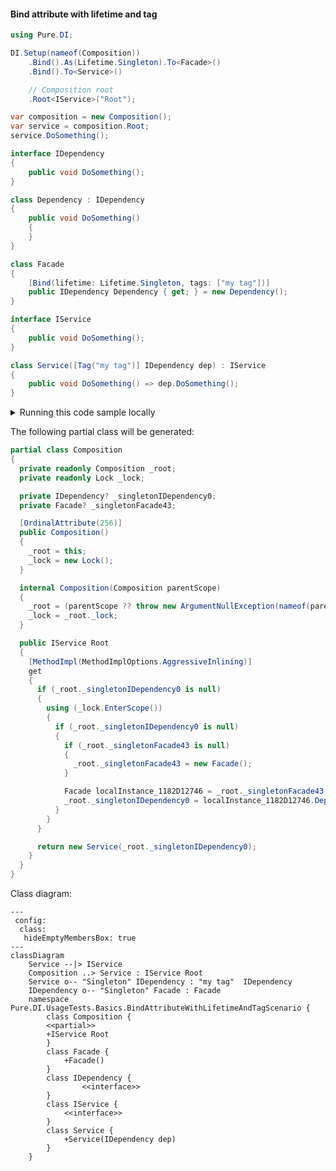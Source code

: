 #### Bind attribute with lifetime and tag


```c#
using Pure.DI;

DI.Setup(nameof(Composition))
    .Bind().As(Lifetime.Singleton).To<Facade>()
    .Bind().To<Service>()

    // Composition root
    .Root<IService>("Root");

var composition = new Composition();
var service = composition.Root;
service.DoSomething();

interface IDependency
{
    public void DoSomething();
}

class Dependency : IDependency
{
    public void DoSomething()
    {
    }
}

class Facade
{
    [Bind(lifetime: Lifetime.Singleton, tags: ["my tag"])]
    public IDependency Dependency { get; } = new Dependency();
}

interface IService
{
    public void DoSomething();
}

class Service([Tag("my tag")] IDependency dep) : IService
{
    public void DoSomething() => dep.DoSomething();
}
```

<details>
<summary>Running this code sample locally</summary>

- Make sure you have the [.NET SDK 9.0](https://dotnet.microsoft.com/en-us/download/dotnet/9.0) or later is installed
```bash
dotnet --list-sdk
```
- Create a net9.0 (or later) console application
```bash
dotnet new console -n Sample
```
- Add reference to NuGet package
  - [Pure.DI](https://www.nuget.org/packages/Pure.DI)
```bash
dotnet add package Pure.DI
```
- Copy the example code into the _Program.cs_ file

You are ready to run the example 🚀
```bash
dotnet run
```

</details>

The following partial class will be generated:

```c#
partial class Composition
{
  private readonly Composition _root;
  private readonly Lock _lock;

  private IDependency? _singletonIDependency0;
  private Facade? _singletonFacade43;

  [OrdinalAttribute(256)]
  public Composition()
  {
    _root = this;
    _lock = new Lock();
  }

  internal Composition(Composition parentScope)
  {
    _root = (parentScope ?? throw new ArgumentNullException(nameof(parentScope)))._root;
    _lock = _root._lock;
  }

  public IService Root
  {
    [MethodImpl(MethodImplOptions.AggressiveInlining)]
    get
    {
      if (_root._singletonIDependency0 is null)
      {
        using (_lock.EnterScope())
        {
          if (_root._singletonIDependency0 is null)
          {
            if (_root._singletonFacade43 is null)
            {
              _root._singletonFacade43 = new Facade();
            }

            Facade localInstance_1182D12746 = _root._singletonFacade43;
            _root._singletonIDependency0 = localInstance_1182D12746.Dependency;
          }
        }
      }

      return new Service(_root._singletonIDependency0);
    }
  }
}
```

Class diagram:

```mermaid
---
 config:
  class:
   hideEmptyMembersBox: true
---
classDiagram
	Service --|> IService
	Composition ..> Service : IService Root
	Service o-- "Singleton" IDependency : "my tag"  IDependency
	IDependency o-- "Singleton" Facade : Facade
	namespace Pure.DI.UsageTests.Basics.BindAttributeWithLifetimeAndTagScenario {
		class Composition {
		<<partial>>
		+IService Root
		}
		class Facade {
			+Facade()
		}
		class IDependency {
				<<interface>>
		}
		class IService {
			<<interface>>
		}
		class Service {
			+Service(IDependency dep)
		}
	}
```


